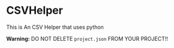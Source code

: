 # CSVHelper
This is An CSV Helper that uses python

**Warning:** DO NOT DELETE ```project.json``` FROM YOUR PROJECT!!
